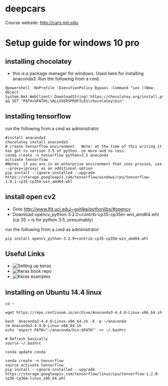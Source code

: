 # deepcars 

Course website: http://cars.mit.edu


# Setup guide for windows 10 pro


## installing chocolatey 

- this is a package manager for windows. Used here  for installing anaconda3. Run the following from a cmd.
```shell
@powershell -NoProfile -ExecutionPolicy Bypass -Command "iex ((New-Object System.Net.WebClient).DownloadString('https://chocolatey.org/install.ps1'))" && SET "PATH=%PATH%;%ALLUSERSPROFILE%\chocolatey\bin"
```
## installing tensorflow 

run the following from a cmd as administrator

```shell
#install anaconda3
chocolatey install anaconda3
# create tensorflow environment.  Note: at the time of this writing it has got to version 3.5 of python. no more and no less.
conda create -n tensorflow python=3.5 anaconda
activate tensorflow
#Notes  if you are in an enterprise environment that uses proxies, use --proxy=|proxy| as an additional option
pip install --ignore-installed --upgrade https://storage.googleapis.com/tensorflow/windows/cpu/tensorflow-1.0.1-cp35-cp35m-win_amd64.whl 
```

## install open cv2
- Goto http://www.lfd.uci.edu/~gohlke/pythonlibs/#opencv
- Download opencv_python-3.2.0+contrib-cp35-cp35m-win_amd64.whl  (cp 35 = is for python 3.5, presumably)

run the following from a cmd as administrator

```
pip install opencv_python-3.2.0+contrib-cp35-cp35m-win_amd64.whl 
```

## Useful Links
- ![Setting up keras](http://machinelearningmastery.com/setup-python-environment-machine-learning-deep-learning-anaconda/)
- ![Keras book repo ](https://github.com/PacktPublishing/Deep-Learning-with-Keras)
- ![Keras examples](https://github.com/fchollet/keras/tree/master/examples)

## installing on Ubuntu 14.4 linux 

```
cd ~

wget https://repo.continuum.io/archive/Anaconda3-4.4.0-Linux-x86_64.sh

bash  Anaconda3-4.4.0-Linux-x86_64.sh -b -p ~/anaconda
rm Anaconda3-4.4.0-Linux-x86_64.sh
echo 'export PATH="~/anaconda/bin:$PATH"' >> ~/.bashrc

# Refresh basically
source ~/.bashrc

conda update conda

conda create -n tensorflow
source activate tensorflow
pip install --ignore-installed --upgrade https://storage.googleapis.com/tensorflow/linux/cpu/tensorflow-1.2.0-cp36-cp36m-linux_x86_64.whl

```
